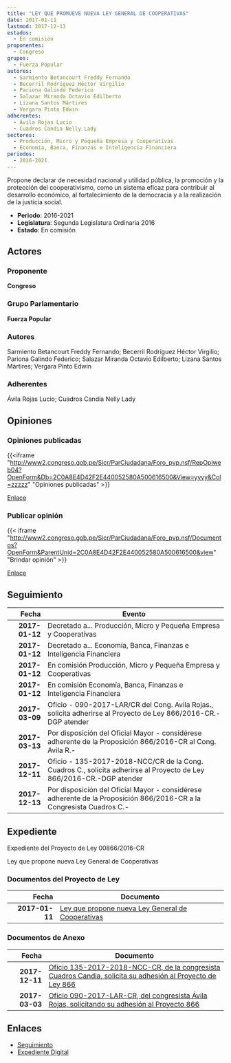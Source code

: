 ```yaml
---
title: "LEY QUE PROMUEVE NUEVA LEY GENERAL DE COOPERATIVAS"
date: 2017-01-11
lastmod: 2017-12-13
estados: 
  - En comisión
proponentes: 
  - Congreso
grupos: 
  - Fuerza Popular
autores: 
  - Sarmiento Betancourt Freddy Fernando
  - Becerril Rodríguez Héctor Virgilio
  - Pariona Galindo Federico
  - Salazar Miranda Octavio Edilberto
  - Lizana Santos Mártires
  - Vergara Pinto Edwin
adherentes: 
  - Ávila Rojas Lucio
  - Cuadros Candia Nelly Lady
sectores: 
  - Producción, Micro y Pequeña Empresa y Cooperativas
  - Economía, Banca, Finanzas e Inteligencia Financiera
periodos: 
  - 2016-2021
---
```


Propone declarar de necesidad nacional y utilidad pública, la promoción y la protección del cooperativismo, como un sistema eficaz para contribuir al desarrollo económico, al fortalecimiento de la democracia y a la realización de la justicia social.

- **Periodo**: 2016-2021
- **Legislatura**: Segunda Legislatura Ordinaria 2016
- **Estado**: En comisión

## Actores

### Proponente

**Congreso**

### Grupo Parlamentario

**Fuerza Popular**

### Autores

Sarmiento Betancourt Freddy Fernando; Becerril Rodríguez Héctor Virgilio; Pariona Galindo Federico; Salazar Miranda Octavio Edilberto; Lizana Santos Mártires; Vergara Pinto Edwin

### Adherentes

Ávila Rojas Lucio; Cuadros Candia Nelly Lady


## Opiniones

### Opiniones publicadas

{{<iframe "http://www2.congreso.gob.pe/Sicr/ParCiudadana/Foro_pvp.nsf/RepOpiweb04?OpenForm&Db=2C0A8E4D42F2E440052580A500616500&View=yyyy&Col=zzzzz" "Opiniones publicadas" >}}

[Enlace](http://www2.congreso.gob.pe/Sicr/ParCiudadana/Foro_pvp.nsf/RepOpiweb04?OpenForm&Db=2C0A8E4D42F2E440052580A500616500&View=yyyy&Col=zzzzz)
### Publicar opinión

{{< iframe "http://www2.congreso.gob.pe/Sicr/ParCiudadana/Foro_pvp.nsf/Documentos?OpenForm&ParentUnid=2C0A8E4D42F2E440052580A500616500&view" "Brindar opinión" >}}

[Enlace](http://www2.congreso.gob.pe/Sicr/ParCiudadana/Foro_pvp.nsf/Documentos?OpenForm&ParentUnid=2C0A8E4D42F2E440052580A500616500&view)

## Seguimiento

| Fecha | Evento |
|------:|--------|
| **2017-01-12** | Decretado a... Producción, Micro y Pequeña Empresa y Cooperativas|
| **2017-01-12** | Decretado a... Economía, Banca, Finanzas e Inteligencia Financiera|
| **2017-01-12** | En comisión Producción, Micro y Pequeña Empresa y Cooperativas|
| **2017-01-12** | En comisión Economía, Banca, Finanzas e Inteligencia Financiera|
| **2017-03-09** | Oficio - 090-2017-LAR/CR del Cong. Avila Rojas., solicita adherirse al Proyecto de Ley 866/2016-CR.-DGP atender|
| **2017-03-13** | Por disposición del Oficial Mayor - considérese adherente de la Proposición 866/2016-CR al Cong. Avila R.-|
| **2017-12-11** | Oficio - 135-2017-2018-NCC/CR de la Cong. Cuadros C., solicita adherirse al Proyecto de Ley 866/2016-CR.-DGP atender|
| **2017-12-13** | Por disposición del Oficial Mayor - considérese adherente de la Proposición 866/2016-CR a la Congresista Cuadros C.-|


## Expediente

Expediente del Proyecto de Ley 00866/2016-CR

Ley que propone nueva Ley General de Cooperativas


### Documentos del Proyecto de Ley

| Fecha | Documento |
|------:|--------|
| **2017-01-11** | [Ley que propone nueva Ley General de Cooperativas](http://www.leyes.congreso.gob.pe/Documentos/2016_2021/Proyectos_de_Ley_y_de_Resoluciones_Legislativas/PL0086620170111..pdf) |

### Documentos de Anexo

| Fecha | Documento |
|------:|--------|
| **2017-12-11** | [Oficio 135-2017-2018-NCC-CR, de la congresista Cuadros Candia, solicita su adhesión al Proyecto de Ley 866](http://www.leyes.congreso.gob.pe/Documentos/2016_2021/Adhesiones/Proyectos_de_Ley/OFICIO-135-2017-2018-NCC-CR.pdf) |
| **2017-03-03** | [Oficio 090-2017-LAR-CR, del congresista Ávila Rojas, solicitando su adhesión al Proyecto 866](http://www.leyes.congreso.gob.pe/Documentos/2016_2021/Oficios/Congresistas/OFICIO-090-2017-LAR-CR.pdf) |

## Enlaces 

- [Seguimiento](http://www2.congreso.gob.pehttp://www2.congreso.gob.pe/Sicr/TraDocEstProc/CLProLey2016.nsf/f7fff46988ca05b1052578e100829cc7/529220009b64ee8e052580a5005c5aff?OpenDocument)
- [Expediente Digital](http://www2.congreso.gob.pehttp://www2.congreso.gob.pe/Sicr/TraDocEstProc/CLProLey2016.nsf/f7fff46988ca05b1052578e100829cc7/529220009b64ee8e052580a5005c5aff?OpenDocument&Click=05257FB7005EB655.eb71d0cf91d8294e05256cdf006b5706/$Body/0.1C6C)

